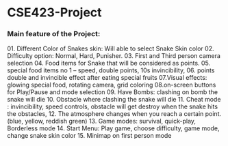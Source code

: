 # CSE423-Project
<h3>Main feature of the Project:</h3>
01. Different Color of Snakes skin: Will able to select Snake Skin color
02. Difficulty option: Normal, Hard, Punisher.
03. First and Third person camera selection
04. Food items for Snake that will be considered as points.
05. special food items no 1 – speed, double points, 10s invincibility, 
06. points double and invincible effect after eating special fruits
07.Visual effects: glowing special food, rotating camera, grid coloring
08.on-screen buttons for Play/Pause and mode selection
09. Have Bombs: clashing  on bomb the snake will die 
10. Obstacle where clashing the snake will die 
11. Cheat mode : invincibility, speed controls, obstacle will get destroy when the snake hits the obstacles,
12. The atmosphere changes when you reach a certain point. (blue, yellow, reddish green)
13. Game modes: survival, quick-play, Borderless mode 
14. Start Menu: Play game, choose difficulty, game mode, change snake skin color 
15. Minimap on first person mode 


